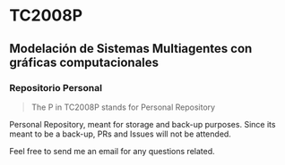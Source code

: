 # TC2008P
## Modelación de Sistemas Multiagentes con gráficas computacionales
### Repositorio Personal 

> The P in TC2008P stands for Personal Repository

Personal Repository, meant for storage and back-up purposes.
Since its meant to be a back-up, PRs and Issues will not be attended.

Feel free to send me an email for any questions related.
